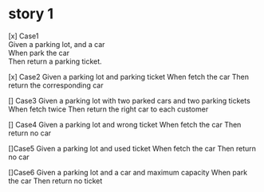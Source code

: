 # story 1
[x] Case1  
Given a parking lot, and a car  
When park the car  
Then return a parking ticket. 

[x] Case2
Given a parking lot and parking ticket 
When fetch the car
Then return the corresponding car 

[] Case3
Given a parking lot with two parked cars and two parking tickets
When fetch twice
Then return the right car to each customer

[] Case4
Given a parking lot and wrong ticket
When fetch the car
Then return no car

[]Case5
Given a parking lot and used ticket
When fetch the car
Then return no car

[]Case6
Given a parking lot and a car and maximum capacity
When park the car
Then return no ticket



